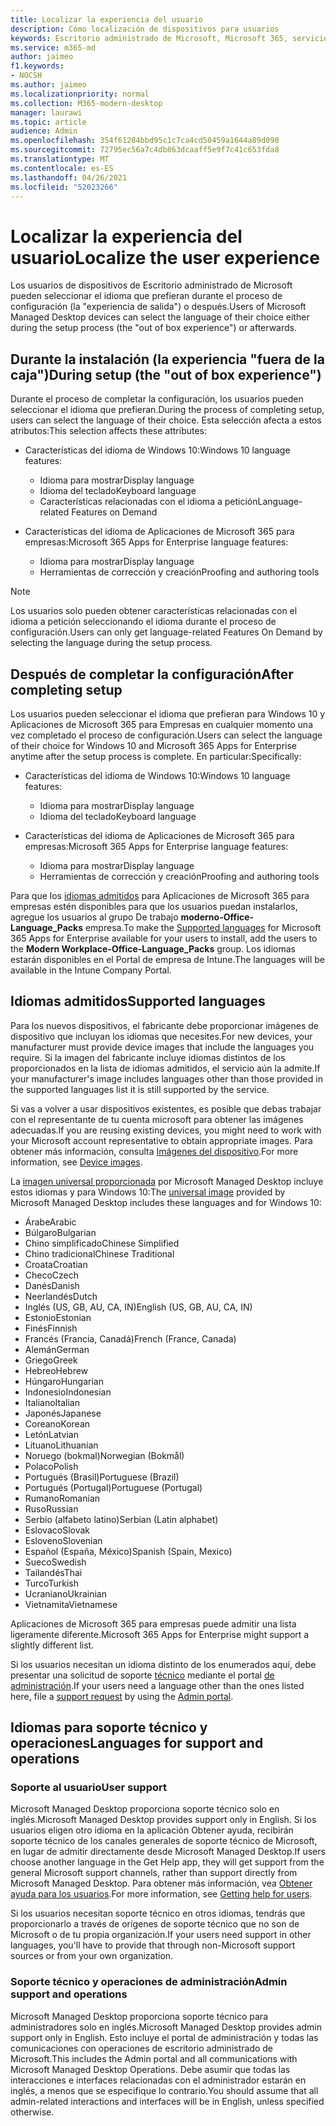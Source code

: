 ```yaml
---
title: Localizar la experiencia del usuario
description: Cómo localización de dispositivos para usuarios
keywords: Escritorio administrado de Microsoft, Microsoft 365, servicio, documentación
ms.service: m365-md
author: jaimeo
f1.keywords:
- NOCSH
ms.author: jaimeo
ms.localizationpriority: normal
ms.collection: M365-modern-desktop
manager: laurawi
ms.topic: article
audience: Admin
ms.openlocfilehash: 354f61284bbd95c1c7ca4cd50459a1644a89d090
ms.sourcegitcommit: 72795ec56a7c4db863dcaaff5e9f7c41c653fda8
ms.translationtype: MT
ms.contentlocale: es-ES
ms.lasthandoff: 04/26/2021
ms.locfileid: "52023266"
---
```

# <a name="localize-the-user-experience"></a><span data-ttu-id="5155f-104">Localizar la experiencia del usuario</span><span class="sxs-lookup"><span data-stu-id="5155f-104">Localize the user experience</span></span>

<span data-ttu-id="5155f-105">Los usuarios de dispositivos de Escritorio administrado de Microsoft pueden seleccionar el idioma que prefieran durante el proceso de configuración (la "experiencia de salida") o después.</span><span class="sxs-lookup"><span data-stu-id="5155f-105">Users of Microsoft Managed Desktop devices can select the language of their choice either during the setup process (the "out of box experience") or afterwards.</span></span>

## <a name="during-setup-the-out-of-box-experience"></a><span data-ttu-id="5155f-106">Durante la instalación (la experiencia "fuera de la caja")</span><span class="sxs-lookup"><span data-stu-id="5155f-106">During setup (the "out of box experience")</span></span>

<span data-ttu-id="5155f-107">Durante el proceso de completar la configuración, los usuarios pueden seleccionar el idioma que prefieran.</span><span class="sxs-lookup"><span data-stu-id="5155f-107">During the process of completing setup, users can select the language of their choice.</span></span> <span data-ttu-id="5155f-108">Esta selección afecta a estos atributos:</span><span class="sxs-lookup"><span data-stu-id="5155f-108">This selection affects these attributes:</span></span>

- <span data-ttu-id="5155f-109">Características del idioma de Windows 10:</span><span class="sxs-lookup"><span data-stu-id="5155f-109">Windows 10 language features:</span></span>
    - <span data-ttu-id="5155f-110">Idioma para mostrar</span><span class="sxs-lookup"><span data-stu-id="5155f-110">Display language</span></span>
    - <span data-ttu-id="5155f-111">Idioma del teclado</span><span class="sxs-lookup"><span data-stu-id="5155f-111">Keyboard language</span></span>
    - <span data-ttu-id="5155f-112">Características relacionadas con el idioma a petición</span><span class="sxs-lookup"><span data-stu-id="5155f-112">Language-related Features on Demand</span></span>

- <span data-ttu-id="5155f-113">Características del idioma de Aplicaciones de Microsoft 365 para empresas:</span><span class="sxs-lookup"><span data-stu-id="5155f-113">Microsoft 365 Apps for Enterprise language features:</span></span>
    - <span data-ttu-id="5155f-114">Idioma para mostrar</span><span class="sxs-lookup"><span data-stu-id="5155f-114">Display language</span></span>
    - <span data-ttu-id="5155f-115">Herramientas de corrección y creación</span><span class="sxs-lookup"><span data-stu-id="5155f-115">Proofing and authoring tools</span></span>

> [!NOTE]
> <span data-ttu-id="5155f-116">Los usuarios solo pueden obtener características relacionadas con el idioma a petición seleccionando el idioma durante el proceso de configuración.</span><span class="sxs-lookup"><span data-stu-id="5155f-116">Users can only get language-related Features On Demand by selecting the language during the setup process.</span></span>

## <a name="after-completing-setup"></a><span data-ttu-id="5155f-117">Después de completar la configuración</span><span class="sxs-lookup"><span data-stu-id="5155f-117">After completing setup</span></span>

<span data-ttu-id="5155f-118">Los usuarios pueden seleccionar el idioma que prefieran para Windows 10 y Aplicaciones de Microsoft 365 para Empresas en cualquier momento una vez completado el proceso de configuración.</span><span class="sxs-lookup"><span data-stu-id="5155f-118">Users can select the language of their choice for Windows 10 and Microsoft 365 Apps for Enterprise anytime after the setup process is complete.</span></span> <span data-ttu-id="5155f-119">En particular:</span><span class="sxs-lookup"><span data-stu-id="5155f-119">Specifically:</span></span>

- <span data-ttu-id="5155f-120">Características del idioma de Windows 10:</span><span class="sxs-lookup"><span data-stu-id="5155f-120">Windows 10 language features:</span></span>
    - <span data-ttu-id="5155f-121">Idioma para mostrar</span><span class="sxs-lookup"><span data-stu-id="5155f-121">Display language</span></span>
    - <span data-ttu-id="5155f-122">Idioma del teclado</span><span class="sxs-lookup"><span data-stu-id="5155f-122">Keyboard language</span></span>

- <span data-ttu-id="5155f-123">Características del idioma de Aplicaciones de Microsoft 365 para empresas:</span><span class="sxs-lookup"><span data-stu-id="5155f-123">Microsoft 365 Apps for Enterprise language features:</span></span>
    - <span data-ttu-id="5155f-124">Idioma para mostrar</span><span class="sxs-lookup"><span data-stu-id="5155f-124">Display language</span></span>
    - <span data-ttu-id="5155f-125">Herramientas de corrección y creación</span><span class="sxs-lookup"><span data-stu-id="5155f-125">Proofing and authoring tools</span></span>

<span data-ttu-id="5155f-126">Para que los [idiomas admitidos](#supported-languages) para Aplicaciones de Microsoft 365 para empresas estén disponibles para que los usuarios puedan instalarlos, agregue los usuarios al grupo De trabajo **moderno-Office-Language_Packs** empresa.</span><span class="sxs-lookup"><span data-stu-id="5155f-126">To make the [Supported languages](#supported-languages) for Microsoft 365 Apps for Enterprise available for your users to install, add the users to the **Modern Workplace-Office-Language_Packs** group.</span></span> <span data-ttu-id="5155f-127">Los idiomas estarán disponibles en el Portal de empresa de Intune.</span><span class="sxs-lookup"><span data-stu-id="5155f-127">The languages will be available in the Intune Company Portal.</span></span>


## <a name="supported-languages"></a><span data-ttu-id="5155f-128">Idiomas admitidos</span><span class="sxs-lookup"><span data-stu-id="5155f-128">Supported languages</span></span>

<span data-ttu-id="5155f-129">Para los nuevos dispositivos, el fabricante debe proporcionar imágenes de dispositivo que incluyan los idiomas que necesites.</span><span class="sxs-lookup"><span data-stu-id="5155f-129">For new devices, your manufacturer must provide device images that include the languages you require.</span></span> <span data-ttu-id="5155f-130">Si la imagen del fabricante incluye idiomas distintos de los proporcionados en la lista de idiomas admitidos, el servicio aún la admite.</span><span class="sxs-lookup"><span data-stu-id="5155f-130">If your manufacturer's image includes languages other than those provided in the supported languages list it is still supported by the service.</span></span>

<span data-ttu-id="5155f-131">Si vas a volver a usar dispositivos existentes, es posible que debas trabajar con el representante de tu cuenta microsoft para obtener las imágenes adecuadas.</span><span class="sxs-lookup"><span data-stu-id="5155f-131">If you are reusing existing devices, you might need to work with your Microsoft account representative to obtain appropriate images.</span></span> <span data-ttu-id="5155f-132">Para obtener más información, consulta [Imágenes del dispositivo](../service-description/device-images.md).</span><span class="sxs-lookup"><span data-stu-id="5155f-132">For more information, see [Device images](../service-description/device-images.md).</span></span>

<span data-ttu-id="5155f-133">La [imagen universal proporcionada](../service-description/device-images.md#universal-image) por Microsoft Managed Desktop incluye estos idiomas y para Windows 10:</span><span class="sxs-lookup"><span data-stu-id="5155f-133">The [universal image](../service-description/device-images.md#universal-image) provided by Microsoft Managed Desktop includes these languages and for Windows 10:</span></span>

- <span data-ttu-id="5155f-134">Árabe</span><span class="sxs-lookup"><span data-stu-id="5155f-134">Arabic</span></span>
- <span data-ttu-id="5155f-135">Búlgaro</span><span class="sxs-lookup"><span data-stu-id="5155f-135">Bulgarian</span></span>
- <span data-ttu-id="5155f-136">Chino simplificado</span><span class="sxs-lookup"><span data-stu-id="5155f-136">Chinese Simplified</span></span>
- <span data-ttu-id="5155f-137">Chino tradicional</span><span class="sxs-lookup"><span data-stu-id="5155f-137">Chinese Traditional</span></span>
- <span data-ttu-id="5155f-138">Croata</span><span class="sxs-lookup"><span data-stu-id="5155f-138">Croatian</span></span>
- <span data-ttu-id="5155f-139">Checo</span><span class="sxs-lookup"><span data-stu-id="5155f-139">Czech</span></span>
- <span data-ttu-id="5155f-140">Danés</span><span class="sxs-lookup"><span data-stu-id="5155f-140">Danish</span></span>  
- <span data-ttu-id="5155f-141">Neerlandés</span><span class="sxs-lookup"><span data-stu-id="5155f-141">Dutch</span></span>  
- <span data-ttu-id="5155f-142">Inglés (US, GB, AU, CA, IN)</span><span class="sxs-lookup"><span data-stu-id="5155f-142">English (US, GB, AU, CA, IN)</span></span>
- <span data-ttu-id="5155f-143">Estonio</span><span class="sxs-lookup"><span data-stu-id="5155f-143">Estonian</span></span>
- <span data-ttu-id="5155f-144">Finés</span><span class="sxs-lookup"><span data-stu-id="5155f-144">Finnish</span></span> 
- <span data-ttu-id="5155f-145">Francés (Francia, Canadá)</span><span class="sxs-lookup"><span data-stu-id="5155f-145">French (France, Canada)</span></span>
- <span data-ttu-id="5155f-146">Alemán</span><span class="sxs-lookup"><span data-stu-id="5155f-146">German</span></span>
- <span data-ttu-id="5155f-147">Griego</span><span class="sxs-lookup"><span data-stu-id="5155f-147">Greek</span></span>
- <span data-ttu-id="5155f-148">Hebreo</span><span class="sxs-lookup"><span data-stu-id="5155f-148">Hebrew</span></span>
- <span data-ttu-id="5155f-149">Húngaro</span><span class="sxs-lookup"><span data-stu-id="5155f-149">Hungarian</span></span>
- <span data-ttu-id="5155f-150">Indonesio</span><span class="sxs-lookup"><span data-stu-id="5155f-150">Indonesian</span></span>
- <span data-ttu-id="5155f-151">Italiano</span><span class="sxs-lookup"><span data-stu-id="5155f-151">Italian</span></span>
- <span data-ttu-id="5155f-152">Japonés</span><span class="sxs-lookup"><span data-stu-id="5155f-152">Japanese</span></span>
- <span data-ttu-id="5155f-153">Coreano</span><span class="sxs-lookup"><span data-stu-id="5155f-153">Korean</span></span>
- <span data-ttu-id="5155f-154">Letón</span><span class="sxs-lookup"><span data-stu-id="5155f-154">Latvian</span></span>
- <span data-ttu-id="5155f-155">Lituano</span><span class="sxs-lookup"><span data-stu-id="5155f-155">Lithuanian</span></span>
- <span data-ttu-id="5155f-156">Noruego (bokmal)</span><span class="sxs-lookup"><span data-stu-id="5155f-156">Norwegian (Bokmål)</span></span>
- <span data-ttu-id="5155f-157">Polaco</span><span class="sxs-lookup"><span data-stu-id="5155f-157">Polish</span></span>
- <span data-ttu-id="5155f-158">Portugués (Brasil)</span><span class="sxs-lookup"><span data-stu-id="5155f-158">Portuguese (Brazil)</span></span>
- <span data-ttu-id="5155f-159">Portugués (Portugal)</span><span class="sxs-lookup"><span data-stu-id="5155f-159">Portuguese (Portugal)</span></span>
- <span data-ttu-id="5155f-160">Rumano</span><span class="sxs-lookup"><span data-stu-id="5155f-160">Romanian</span></span>
- <span data-ttu-id="5155f-161">Ruso</span><span class="sxs-lookup"><span data-stu-id="5155f-161">Russian</span></span> 
- <span data-ttu-id="5155f-162">Serbio (alfabeto latino)</span><span class="sxs-lookup"><span data-stu-id="5155f-162">Serbian (Latin alphabet)</span></span>
- <span data-ttu-id="5155f-163">Eslovaco</span><span class="sxs-lookup"><span data-stu-id="5155f-163">Slovak</span></span>
- <span data-ttu-id="5155f-164">Esloveno</span><span class="sxs-lookup"><span data-stu-id="5155f-164">Slovenian</span></span>
- <span data-ttu-id="5155f-165">Español (España, México)</span><span class="sxs-lookup"><span data-stu-id="5155f-165">Spanish (Spain, Mexico)</span></span>
- <span data-ttu-id="5155f-166">Sueco</span><span class="sxs-lookup"><span data-stu-id="5155f-166">Swedish</span></span>
- <span data-ttu-id="5155f-167">Tailandés</span><span class="sxs-lookup"><span data-stu-id="5155f-167">Thai</span></span>
- <span data-ttu-id="5155f-168">Turco</span><span class="sxs-lookup"><span data-stu-id="5155f-168">Turkish</span></span>
- <span data-ttu-id="5155f-169">Ucraniano</span><span class="sxs-lookup"><span data-stu-id="5155f-169">Ukrainian</span></span>
- <span data-ttu-id="5155f-170">Vietnamita</span><span class="sxs-lookup"><span data-stu-id="5155f-170">Vietnamese</span></span>

<span data-ttu-id="5155f-171">Aplicaciones de Microsoft 365 para empresas puede admitir una lista ligeramente diferente.</span><span class="sxs-lookup"><span data-stu-id="5155f-171">Microsoft 365 Apps for Enterprise might support a slightly different list.</span></span>

<span data-ttu-id="5155f-172">Si los usuarios necesitan un idioma distinto de los enumerados aquí, debe presentar una solicitud de soporte [técnico](../working-with-managed-desktop/admin-support.md) mediante el portal [de administración](access-admin-portal.md).</span><span class="sxs-lookup"><span data-stu-id="5155f-172">If your users need a language other than the ones listed here, file a [support request](../working-with-managed-desktop/admin-support.md) by using the [Admin portal](access-admin-portal.md).</span></span>

## <a name="languages-for-support-and-operations"></a><span data-ttu-id="5155f-173">Idiomas para soporte técnico y operaciones</span><span class="sxs-lookup"><span data-stu-id="5155f-173">Languages for support and operations</span></span>

### <a name="user-support"></a><span data-ttu-id="5155f-174">Soporte al usuario</span><span class="sxs-lookup"><span data-stu-id="5155f-174">User support</span></span>
<span data-ttu-id="5155f-175">Microsoft Managed Desktop proporciona soporte técnico solo en inglés.</span><span class="sxs-lookup"><span data-stu-id="5155f-175">Microsoft Managed Desktop provides support only in English.</span></span> <span data-ttu-id="5155f-176">Si los usuarios eligen otro idioma en la aplicación Obtener ayuda, recibirán soporte técnico de los canales generales de soporte técnico de Microsoft, en lugar de admitir directamente desde Microsoft Managed Desktop.</span><span class="sxs-lookup"><span data-stu-id="5155f-176">If users choose another language in the Get Help app, they will get support from the general Microsoft support channels, rather than support directly from Microsoft Managed Desktop.</span></span> <span data-ttu-id="5155f-177">Para obtener más información, vea [Obtener ayuda para los usuarios](../working-with-managed-desktop/end-user-support.md).</span><span class="sxs-lookup"><span data-stu-id="5155f-177">For more information, see [Getting help for users](../working-with-managed-desktop/end-user-support.md).</span></span>

<span data-ttu-id="5155f-178">Si los usuarios necesitan soporte técnico en otros idiomas, tendrás que proporcionarlo a través de orígenes de soporte técnico que no son de Microsoft o de tu propia organización.</span><span class="sxs-lookup"><span data-stu-id="5155f-178">If your users need support in other languages, you'll have to provide that through non-Microsoft support sources or from your own organization.</span></span>

### <a name="admin-support-and-operations"></a><span data-ttu-id="5155f-179">Soporte técnico y operaciones de administración</span><span class="sxs-lookup"><span data-stu-id="5155f-179">Admin support and operations</span></span>
<span data-ttu-id="5155f-180">Microsoft Managed Desktop proporciona soporte técnico para administradores solo en inglés.</span><span class="sxs-lookup"><span data-stu-id="5155f-180">Microsoft Managed Desktop provides admin support only in English.</span></span> <span data-ttu-id="5155f-181">Esto incluye el portal de administración y todas las comunicaciones con operaciones de escritorio administrado de Microsoft.</span><span class="sxs-lookup"><span data-stu-id="5155f-181">This includes the Admin portal and all communications with Microsoft Managed Desktop Operations.</span></span> <span data-ttu-id="5155f-182">Debe asumir que todas las interacciones e interfaces relacionadas con el administrador estarán en inglés, a menos que se especifique lo contrario.</span><span class="sxs-lookup"><span data-stu-id="5155f-182">You should assume that all admin-related interactions and interfaces will be in English, unless specified otherwise.</span></span>


